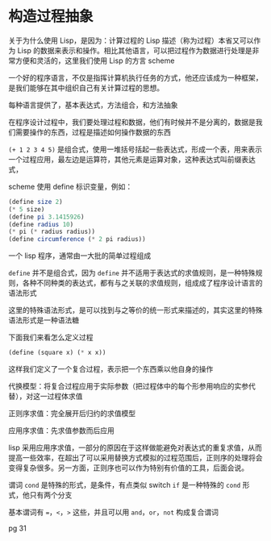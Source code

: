 # 构造过程抽象

关于为什么使用 Lisp，是因为：计算过程的 Lisp 描述（称为过程）本省又可以作为 Lisp 的数据来表示和操作。相比其他语言，可以把过程作为数据进行处理是非常方便和灵活的，这里我们使用 Lisp 的方言 scheme

一个好的程序语言，不仅是指挥计算机执行任务的方式，他还应该成为一种框架，是我们能够在其中组织自己有关计算过程的思想。

每种语言提供了，基本表达式，方法组合，和方法抽象

在程序设计过程中，我们要处理过程和数据，他们有时候并不是分离的，数据是我们需要操作的东西，过程是描述如何操作数据的东西

`(+ 1 2 3 4 5)` 是组合式，使用一堆括号括起一些表达式，形成一个表，用来表示一个过程应用，最左边是运算符，其他元素是运算对象，这种表达式叫前缀表达式，

scheme 使用 define 标识变量，例如：

```scheme
(define size 2)
(* 5 size)
(define pi 3.1415926)
(define radius 10)
(* pi (* radius radius))
(define circumference (* 2 pi radius))
```

一个 lisp 程序，通常由一大批的简单过程组成

`define` 并不是组合式，因为 `define` 并不适用于表达式的求值规则，是一种特殊规则，各种不同种类的表达式，都有与之关联的求值规则，组成成了程序设计语言的语法形式

这里的特殊语法形式，是可以找到与之等价的统一形式来描述的，其实这里的特殊语法形式是一种语法糖

下面我们来看怎么定义过程

```scheme
(define (square x) (* x x))
```

这样我们定义了一个复合过程，表示把一个东西乘以他自身的操作

代换模型：将复合过程应用于实际参数（把过程体中的每个形参用响应的实参代替），对这一过程体求值

正则序求值：完全展开后归约的求值模型

应用序求值：先求值参数而后应用

lisp 采用应用序求值，一部分的原因在于这样做能避免对表达式的重复求值，从而提高一些效率，在超出了可以采用替换方式模拟的过程范围后，正则序的处理将会变得复杂很多。另一方面，正则序也可以作为特别有价值的工具，后面会说。

谓词
`cond` 是特殊的形式，是条件，有点类似 switch
`if` 是一种特殊的 `cond` 形式，他只有两个分支

基本谓词有 `=`，`<`，`>` 这些，并且可以用 `and`，`or`，`not` 构成复合谓词


pg 31





